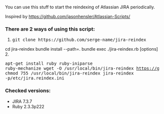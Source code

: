 
You can use this stuff to start the reindexing of Atlassian JIRA periodically.

Inspired by https://github.com/jasonhensler/Atlassian-Scripts/

### There are 2 ways of using this script:

1. <pre>git clone https://github.com/serge-name/jira-reindex
cd jira-reindex
bundle install --path=.
bundle exec ./jira-reindex.rb [options]</pre>
2. <pre>apt-get install ruby ruby-iniparse ruby-mechanize
wget -O /usr/local/bin/jira-reindex https://github.com/serge-name/jira-reindex/raw/master/jira-reindex.rb
chmod 755 /usr/local/bin/jira-reindex
jira-reindex -p/etc/jira.reindex.ini</pre>

### Checked versions:

* JIRA 7.3.7
* Ruby 2.3.3p222
